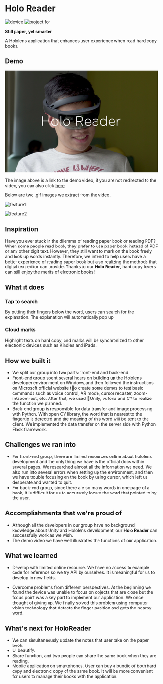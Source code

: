 # Holo Reader
![device](https://img.shields.io/badge/device-Hololens-red.svg)
![project for](https://img.shields.io/badge/project%20for-HackNYU-blue.svg)

**Still paper, yet smarter**

A Hololens application that enhances user experience when read hard copy books.


## Demo

[![cover](https://github.com/ShangHolor/backend/blob/master/screenshots/cover.png)](https://youtu.be/oHxGKFy0GbU)

The image above is a link to the demo video, if you are not redirected to the video, you can also click [here](https://youtu.be/oHxGKFy0GbU).

Below are two .gif images we extract from the video.

![feature1](https://github.com/ShangHolor/backend/blob/master/screenshots/feature1.gif)

![feature2](https://github.com/ShangHolor/backend/blob/master/screenshots/feature2.gif)


## Inspiration

Have you ever stuck in the dilemma of reading paper book or reading PDF? When some people read book, they prefer to use paper book instead of PDF or any other digit text. However, they still want to mark on the book freely and look up words instantly. Therefore, we intend to help users have a better experience of reading paper book but also realizing the methods that digital text editor can provide. Thanks to our **Holo Reader**, hard copy lovers can still enjoy the merits of electronic books!

 
## What it does

### Tap to search
By putting their fingers below the word, users can search for the explanation. The explanation will automatically pop up. 

### Cloud marks
Highlight texts on hard copy, and marks will be synchronized to other electronic devices such as Kindles and iPads.
 

## How we built it
- We split our group into two parts: front-end and back-end.
- Front-end group spent several hours on building up the Hololens developer environment on Windows,and then followed the instructions on Microsoft official website to create some demos to test basic commands such as voice control, AR mode, cursor recaster, zoom-in/zoom-out, etc. After that, we used Unity, vuforia and C# to realize the function we planned.
- Back-end group is responsible for data transfer and image processing with Python. With open CV library, the word that is nearest to the fingertip is detected and the meaning of this word will be sent to the client. We implemented the data transfer on the server side with Python Flask framework. 


 

## Challenges we ran into
- For front-end group, there are limited resources online about hololens development and the only thing we have is the official docs within several pages. We researched almost all the information we need. We also run into several errors when setting up the environment, and then we have trouble focusing on the book by using cursor, which left us desperate and wanted to quit.
- For back-end group, since there are so many words in one page of a book, it is difficult for us to accurately locate the word that pointed to by the user. 

 


## Accomplishments that we're proud of
- Although all the developers in our group have no background knowledge about Unity and Hololens development, our **Holo Reader** can successfully work as we wish.
- The demo video we have well illustrates the functions of our application.
 

 

 

## What we learned
- Develop with limited online resource. We have no access to example code for reference so we try API by ourselves. It is meaningful for us to develop in new fields.
 
- Overcome problems from different perspectives. At the beginning we found the device was unable to focus on objects that are close but the focus point was a key part to implement our application. We once thought of giving up. We finally solved this problem using computer vision technology that detects the finger position and gets the nearby word. 
 

 

## What's next for HoloReader
- We can simultaneously update the notes that user take on the paper book.
- UI beautify.
- Share function, and two people can share the same book when they are reading.
- Mobile application on smartphones. User can buy a bundle of both hard copy and electronic copy of the same book. It will be more convenient for users to manage their books with the application.
